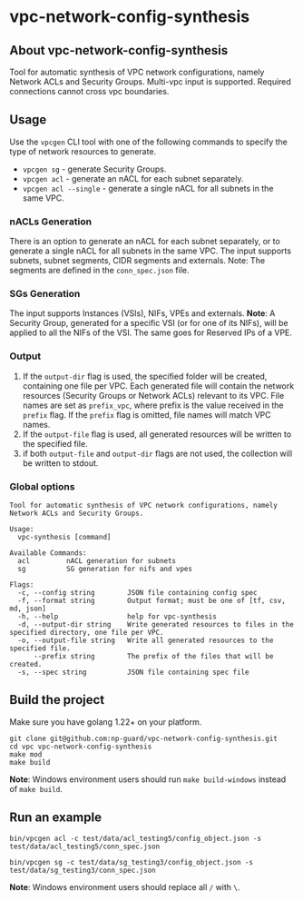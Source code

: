 # vpc-network-config-synthesis

## About vpc-network-config-synthesis
Tool for automatic synthesis of VPC network configurations, namely Network ACLs and Security Groups.
Multi-vpc input is supported. Required connections cannot cross vpc boundaries.

## Usage
Use the `vpcgen` CLI tool with one of the following commands to specify the type of network resources to generate.
* `vpcgen sg` - generate Security Groups.
* `vpcgen acl` - generate an nACL for each subnet separately.
* `vpcgen acl --single` - generate a single nACL for all subnets in the same VPC.

### nACLs Generation
There is an option to generate an nACL for each subnet separately, or to generate a single nACL for all subnets in the same VPC.
The input supports subnets, subnet segments, CIDR segments and externals.
Note: The segments are defined in the `conn_spec.json` file.

### SGs Generation
The input supports Instances (VSIs), NIFs, VPEs and externals.
**Note**: A Security Group, generated for a specific VSI (or for one of its NIFs), will be applied to all the NIFs of the VSI. The same goes for Reserved IPs of a VPE.

### Output
1. If the `output-dir` flag is used, the specified folder will be created, containing one file per VPC. Each generated file will contain the network resources (Security Groups or Network ACLs) relevant to its VPC. File names are set as `prefix_vpc`, where prefix is ​​the value received in the `prefix` flag. If the `prefix` flag is omitted, file names will match VPC names.
2. If the `output-file` flag is used, all generated resources will be written to the specified file.
3. if both `output-file` and `output-dir` flags are not used, the collection will be written to stdout.

### Global options
```commandline
Tool for automatic synthesis of VPC network configurations, namely Network ACLs and Security Groups.

Usage:
  vpc-synthesis [command]

Available Commands:
  acl         nACL generation for subnets
  sg          SG generation for nifs and vpes

Flags:
  -c, --config string        JSON file containing config spec
  -f, --format string        Output format; must be one of [tf, csv, md, json]
  -h, --help                 help for vpc-synthesis
  -d, --output-dir string    Write generated resources to files in the specified directory, one file per VPC.
  -o, --output-file string   Write all generated resources to the specified file.
      --prefix string        The prefix of the files that will be created.
  -s, --spec string          JSON file containing spec file

```

## Build the project
Make sure you have golang 1.22+ on your platform.

```commandline
git clone git@github.com:np-guard/vpc-network-config-synthesis.git
cd vpc vpc-network-config-synthesis
make mod
make build
```

**Note**: Windows environment users should run `make build-windows` instead of `make build`.


## Run an example

```commandline
bin/vpcgen acl -c test/data/acl_testing5/config_object.json -s test/data/acl_testing5/conn_spec.json

bin/vpcgen sg -c test/data/sg_testing3/config_object.json -s test/data/sg_testing3/conn_spec.json
```

**Note**: Windows environment users should replace all `/` with `\`.